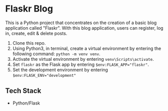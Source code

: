 # Flaskr Blog

This is a Python project that concentrates on the creation of a basic blog application called "Flaskr". With this blog application, users can register, log in, create, edit & delete posts.

1. Clone this repo.
2. Using Python3, in terminal, create a virtual environment by entering the following command: `python -m venv venv`.
3. Activate the virtual environment by entering `venv\Scripts\activate`.
4. Set `flaskr` as the Flask app by entering `$env:FLASK_APP="flaskr"`.
5. Set the development environment by entering `$env:FLASK_ENV="development"`

## Tech Stack

- Python/Flask